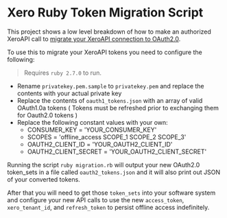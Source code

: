 # Xero Ruby Token Migration Script

This project shows a low level breakdown of how to make an authorized XeroAPI call to [migrate your XeroAPI connection to OAuth2.0](https://developer.xero.com/documentation/oauth2/migrate).

To use this to migrate your XeroAPI tokens you need to configure the following:
> Requires `ruby 2.7.0` to run.

* Rename `privatekey.pem.sample` to `privatekey.pem` and replace the contents with your actual private key
* Replace the contents of `oauth1_tokens.json` with an array of valid OAuth1.0a tokens ( Tokens must be refreshed prior to exchanging them for Oauth2.0 tokens )
* Replace the following constant values with your own:
  * CONSUMER_KEY = 'YOUR_CONSUMER_KEY'
  * SCOPES = 'offline_access SCOPE_1 SCOPE_2 SCOPE_3'
  * OAUTH2_CLIENT_ID = 'YOUR_OAUTH2_CLIENT_ID'
  * OAUTH2_CLIENT_SECRET = 'YOUR_OAUTH2_CLIENT_SECRET'

Running the script `ruby migration.rb` will output your new OAuth2.0 token_sets in a file called `oauth2_tokens.json` and it will also print out JSON of your converted tokens.

After that you will need to get those `token_sets` into your software system and configure your new API calls to use the new `access_token`, `xero_tenant_id`, and `refresh_token` to persist offline access indefinitely.

